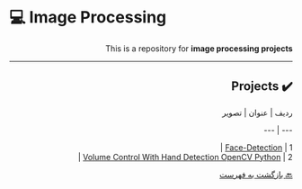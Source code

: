 # :computer: Image Processing

<div dir="rtl">

This is a repository for **image processing projects**

***


## :heavy_check_mark: Projects

ردیف | عنوان | تصویر
 
 
 --- | --- 
  
1 | [Face-Detection](https://b2n.ir/facedetection) |  
2 | [Volume Control With Hand Detection OpenCV Python](https://b2n.ir/Handdetecction) |

 
 [:back: بازگشت به فهرست](#mag_right-فهرست-جدول)

